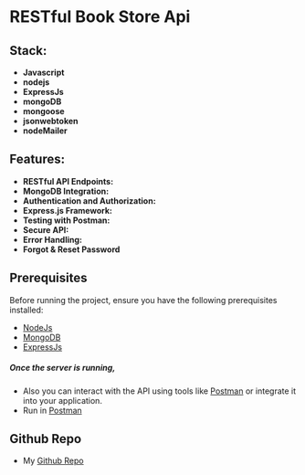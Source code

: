 # RESTful Book Store Api

## Stack: 
- **Javascript**
- **nodejs**
- **ExpressJs**
- **mongoDB**
- **mongoose**
- **jsonwebtoken**
- **nodeMailer**

## Features:
- **RESTful API Endpoints:**
- **MongoDB Integration:**
- **Authentication and Authorization:**
- **Express.js Framework:**
- **Testing with Postman:**
- **Secure API:**
- **Error Handling:**
- **Forgot & Reset Password**


## Prerequisites
Before running the project, ensure you have the following prerequisites installed:
- [NodeJs](https://nodejs.org/en)
- [MongoDB](https://www.mongodb.com/)
- [ExpressJs](https://expressjs.com/)


##### Once the server is running,
- Also you can interact with the API using tools like [Postman](https://www.postman.com/) or integrate it into your application.
- Run in [Postman](https://elements.getpostman.com/redirect?entityId=31885780-8e34fede-e708-4e54-b60d-181ddabca798&entityType=collection)


## Github Repo

- My [Github Repo](https://github.com/fakhranyy)











  
